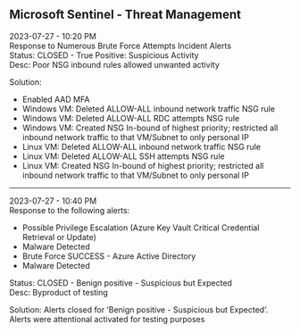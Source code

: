 Microsoft Sentinel - Threat Management
---
2023-07-27 - 10:20 PM <br>
Response to Numerous Brute Force Attempts Incident Alerts <br>
Status: CLOSED - True Positive: Suspicious Activity <br>
Desc: Poor NSG inbound rules allowed unwanted activity <br>

Solution:
- Enabled AAD MFA 
- Windows VM: Deleted ALLOW-ALL inbound network traffic NSG rule
- Windows VM: Deleted ALLOW-ALL RDC attempts NSG rule
- Windows VM: Created NSG In-bound of highest priority; restricted all inbound network traffic to that VM/Subnet to only personal IP 
- Linux VM: Deleted ALLOW-ALL inbound network traffic NSG rule
- Linux VM: Deleted ALLOW-ALL SSH attempts NSG rule
- Linux VM: Created NSG In-bound of highest priority; restricted all inbound network traffic to that VM/Subnet to only personal IP
---
2023-07-27 - 10:40 PM <br>
Response to the following alerts: 
- Possible Privilege Escalation (Azure Key Vault Critical Credential Retrieval or Update)
- Malware Detected
- Brute Force SUCCESS - Azure Active Directory
- Malware Detected

Status: CLOSED - Benign positive - Suspicious but Expected <br>
Desc: Byproduct of testing <br>

Solution: Alerts closed for ‘Benign positive - Suspicious but Expected’. Alerts were attentional activated for testing purposes

